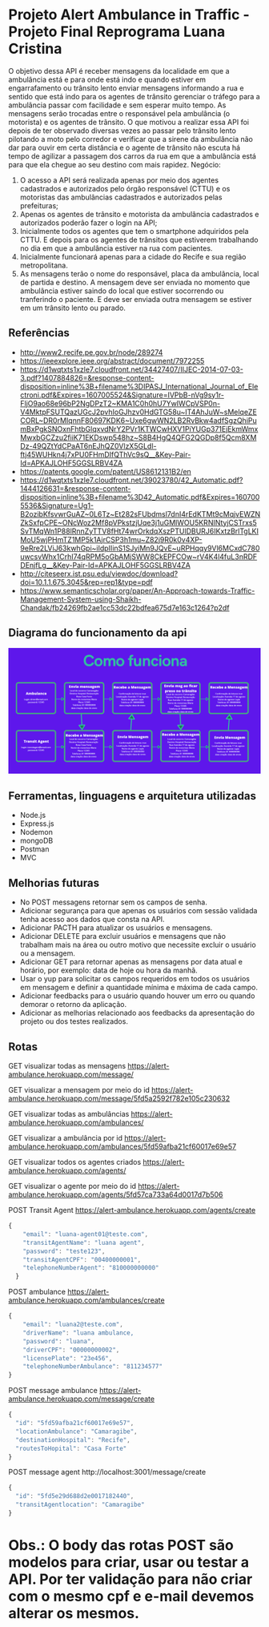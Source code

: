 # Projeto Alert Ambulance in Traffic - Projeto Final Reprograma Luana Cristina

O objetivo dessa API é receber mensagens da localidade em que a ambulância está e para onde está indo e quando estiver em engarrafamento ou trânsito lento enviar mensagens informando a rua e sentido que está indo para os agentes de trânsito gerenciar o tráfego para a ambulância passar com facilidade e sem esperar muito tempo.
As mensagens serão trocadas entre o responsável pela ambulância (o motorista) e os agentes de trânsito.
O que motivou a realizar essa API foi depois de ter observado diversas vezes ao passar pelo trânsito lento pilotando a moto pelo corredor e verificar que a sirene da ambulância não dar para ouvir em certa distância e o agente de trânsito não escuta há tempo de agilizar a passagem dos carros da rua em que a ambulância está para que ela chegue ao seu destino com mais rapidez.
Negócio:
1. O acesso a API será realizada apenas por meio dos agentes cadastrados e autorizados pelo órgão responsável (CTTU) e os motoristas das ambulâncias cadastrados e autorizados pelas prefeituras;
2. Apenas os agentes de trânsito e motorista da ambulância cadastrados e autorizados poderão fazer o login na API;
3. Inicialmente todos os agentes que tem o smartphone adquiridos pela CTTU. E depois para os agentes de trânsitos que estiverem trabalhando no dia em que a ambulância estiver na rua com pacientes.
4. Inicialmente funcionará apenas para a cidade do Recife e sua região metropolitana.
5. As mensagens terão o nome do responsável, placa da ambulância, local de partida e destino. A mensagem deve ser enviada no momento que ambulância estiver saindo do local que estiver socorrendo ou tranferindo o paciente. E deve ser enviada outra mensagem se estiver em um trânsito lento ou parado. 

## Referências

* http://www2.recife.pe.gov.br/node/289274
* https://ieeexplore.ieee.org/abstract/document/7972255
* https://d1wqtxts1xzle7.cloudfront.net/34427407/IIJEC-2014-07-03-3.pdf?1407884826=&response-content-disposition=inline%3B+filename%3DIPASJ_International_Journal_of_Electroni.pdf&Expires=1607005524&Signature=IVPbB-nVg9sy1r-FljO9ao68e96bP2NgDPzT2~KMA1C0h0hU7YwIWCpVSP0n-V4MktpFSUTQazUGcJ2pvhIoGJhzv0HdGTG58u~IT4AhJuW~sMelqeZECORL~DR0rMIqnnF80697KDK6~Uxe6gwWN2LB2RvBkw4adfSgzQhiPumBxPgkSNOxnFhtbGlqxvdNrY2PVr1KTWCwHXV1PiYUGp371EjEkmWmxMwxbGCZzu2fiiK71EKDswp548hz~S8B4HgQ4QFG2QGDp8f5Qcm8XMDz-49QZtYdCPaAT6nEJhQZ0VlzX5GLdl-ftj45WUHkn4j7xPU0FHmDIfQThVc9sQ__&Key-Pair-Id=APKAJLOHF5GGSLRBV4ZA
* https://patents.google.com/patent/US8612131B2/en
* https://d1wqtxts1xzle7.cloudfront.net/39023780/42_Automatic.pdf?1444126631=&response-content-disposition=inline%3B+filename%3D42_Automatic.pdf&Expires=1607005536&Signature=Ug1-B2ozibKfsvwrGuAZ~0L6Tz~Et282sFUbdmsl7dnI4rEdKTMt9cMqjvEWZNZkSxfpCPE~ONcWoz2Mf8pVPkstzjUqe3j1uGMlWOU5KRNINtyjCSTrxs5SvTMqWn1P88lRnnZyTTV8fHt74wrOrkdqXszPTUlDBURJ6IKxtzBrlTgLKIMoU5wjPHmTZ1MP5k1AjrCSP3h1mu~Z82j9R0k0v4XP-9eRre2LViJ63kwhGpi~iIdpIIinS1SJyiMn9JQvE~uRPHqqy9Vl6MCxdC780uwcsvWhx1CrhI74qRPM5oGbAMjSWW8CkEPFCOw~rV4K4l4fuL3nRDFDEnjfLg__&Key-Pair-Id=APKAJLOHF5GGSLRBV4ZA
* http://citeseerx.ist.psu.edu/viewdoc/download?doi=10.1.1.675.3045&rep=rep1&type=pdf
* https://www.semanticscholar.org/paper/An-Approach-towards-Traffic-Management-System-using-Shaikh-Chandak/fb24269fb2ae1cc53dc22bdfea675d7e163c1264?p2df



## Diagrama do funcionamento da api

![Funcionamento API Alert Ambulance Traffic](FuncionamentoAPIAlertAmbulanceTraffic.png)

## Ferramentas, linguagens e arquitetura utilizadas
* Node.js
* Express.js
* Nodemon
* mongoDB
* Postman
* MVC

## Melhorias futuras
* No POST messagens retornar sem os campos de senha.
* Adicionar segurança para que apenas os usuários com sessão validada tenha acesso aos dados que consta na API.
* Adicionar PACTH para atualizar os usuários e mensagens.
* Adicionar DELETE para excluir usuários e mensagens que não trabalham mais na área ou outro motivo que necessite excluir o usuário ou a mensagem.
* Adicionar GET para retornar apenas as mensagens por data atual e horário, por exemplo: data de hoje ou hora da manhã.
* Usar o yup para solicitar os campos requeridos em todos os usuários em mensagem e definir a quantidade mínima e máxima de cada campo.
* Adicionar feedbacks para o usuário quando houver um erro ou quando demorar o retorno da aplicação.
* Adicionar as melhorias relacionado aos feedbacks da apresentação do projeto ou dos testes realizados.

## Rotas
GET visualizar todas as mensagens
https://alert-ambulance.herokuapp.com/message/

GET visualizar a mensagem por meio do id
https://alert-ambulance.herokuapp.com/message/5fd5a2592f782e105c230632

GET visualizar todas as ambulâncias
https://alert-ambulance.herokuapp.com/ambulances/

GET visualizar a ambulância por id
https://alert-ambulance.herokuapp.com/ambulances/5fd59afba21cf60017e69e57

GET visualizar todos os agentes criados
https://alert-ambulance.herokuapp.com/agents/

GET visualizar o agente por meio do id
https://alert-ambulance.herokuapp.com/agents/5fd57ca733a64d0017d7b506

POST Transit Agent
https://alert-ambulance.herokuapp.com/agents/create
~~~JavaScript
{
    "email": "luana-agent01@teste.com",
    "transitAgentName": "luana agent",
    "password": "teste123",
    "transitAgentCPF": "00400000001",
    "telephoneNumberAgent": "810000000000"
  }
~~~

POST ambulance
https://alert-ambulance.herokuapp.com/ambulances/create
~~~JavaScript
{
    "email": "luana2@teste.com",
    "driverName": "luana ambulance,
    "password": "luana",
    "driverCPF": "00000000002",
    "licensePlate": "23e456",
    "telephoneNumberAmbulance": "811234577"
}
~~~

POST message ambulance
https://alert-ambulance.herokuapp.com/message/create
~~~JavaScript
{
  "id": "5fd59afba21cf60017e69e57",
  "locationAmbulance": "Camaragibe", 
  "destinationHospital": "Recife",
  "routesToHopital": "Casa Forte"
}
~~~

POST message agent
http://localhost:3001/message/create
~~~JavaScript
{
  "id": "5fd5e29d688d2e0017182440",
  "transitAgentlocation": "Camaragibe"
}
~~~

# Obs.: O body das rotas POST são modelos para criar, usar ou testar a API. Por ter validação para não criar com o mesmo cpf e e-mail devemos alterar os mesmos.
